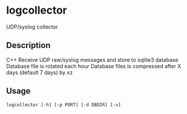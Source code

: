 # logcollector
UDP/syslog collector

## Description

C++ Receive UDP raw/syslog messages and store to sqlite3 database
Database file is rotated each hour
Database files is compressed after X days (default 7 days) by xz

## Usage

```shell
logcollector [-h] [-p PORT] [-d DBDIR] [-v]
```

